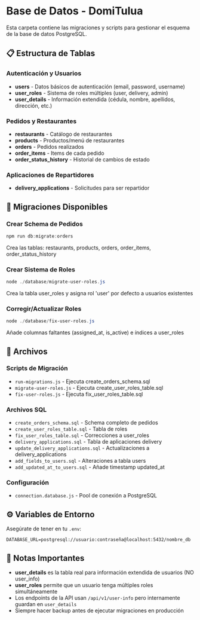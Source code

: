 # Base de Datos - DomiTulua

Esta carpeta contiene las migraciones y scripts para gestionar el esquema de la base de datos PostgreSQL.

## 📋 Estructura de Tablas

### Autenticación y Usuarios

- **users** - Datos básicos de autenticación (email, password, username)
- **user_roles** - Sistema de roles múltiples (user, delivery, admin)
- **user_details** - Información extendida (cédula, nombre, apellidos, dirección, etc.)

### Pedidos y Restaurantes

- **restaurants** - Catálogo de restaurantes
- **products** - Productos/menú de restaurantes
- **orders** - Pedidos realizados
- **order_items** - Items de cada pedido
- **order_status_history** - Historial de cambios de estado

### Aplicaciones de Repartidores

- **delivery_applications** - Solicitudes para ser repartidor

## 🚀 Migraciones Disponibles

### Crear Schema de Pedidos

```powershell
npm run db:migrate:orders
```

Crea las tablas: restaurants, products, orders, order_items, order_status_history

### Crear Sistema de Roles

```powershell
node ./database/migrate-user-roles.js
```

Crea la tabla user_roles y asigna rol 'user' por defecto a usuarios existentes

### Corregir/Actualizar Roles

```powershell
node ./database/fix-user-roles.js
```

Añade columnas faltantes (assigned_at, is_active) e índices a user_roles

## 📝 Archivos

### Scripts de Migración

- `run-migrations.js` - Ejecuta create_orders_schema.sql
- `migrate-user-roles.js` - Ejecuta create_user_roles_table.sql
- `fix-user-roles.js` - Ejecuta fix_user_roles_table.sql

### Archivos SQL

- `create_orders_schema.sql` - Schema completo de pedidos
- `create_user_roles_table.sql` - Tabla de roles
- `fix_user_roles_table.sql` - Correcciones a user_roles
- `delivery_applications.sql` - Tabla de aplicaciones delivery
- `update_delivery_applications.sql` - Actualizaciones a delivery_applications
- `add_fields_to_users.sql` - Alteraciones a tabla users
- `add_updated_at_to_users.sql` - Añade timestamp updated_at

### Configuración

- `connection.database.js` - Pool de conexión a PostgreSQL

## ⚙️ Variables de Entorno

Asegúrate de tener en tu `.env`:

```
DATABASE_URL=postgresql://usuario:contraseña@localhost:5432/nombre_db
```

## 📌 Notas Importantes

- **user_details** es la tabla real para información extendida de usuarios (NO user_info)
- **user_roles** permite que un usuario tenga múltiples roles simultáneamente
- Los endpoints de la API usan `/api/v1/user-info` pero internamente guardan en `user_details`
- Siempre hacer backup antes de ejecutar migraciones en producción
